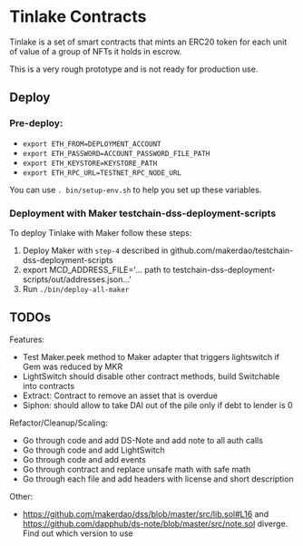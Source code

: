 # Tinlake Contracts
Tinlake is a set of smart contracts that mints an ERC20 token for each unit of value of a group of NFTs it holds in escrow. 

This is a very rough prototype and is not ready for production use.

## Deploy

### Pre-deploy:

- `export ETH_FROM=DEPLOYMENT_ACCOUNT`
- `export ETH_PASSWORD=ACCOUNT_PASSWORD_FILE_PATH`
- `export ETH_KEYSTORE=KEYSTORE_PATH`
- `export ETH_RPC_URL=TESTNET_RPC_NODE_URL`

You can use `. bin/setup-env.sh` to help you set up these variables.

### Deployment with Maker testchain-dss-deployment-scripts
To deploy Tinlake with Maker follow these steps:

1) Deploy Maker with `step-4` described in github.com/makerdao/testchain-dss-deployment-scripts
2) export MCD_ADDRESS_FILE='... path to testchain-dss-deployment-scripts/out/addresses.json...'
3) Run `./bin/deploy-all-maker`

## TODOs
Features:
* Test Maker.peek method to Maker adapter that triggers lightswitch if Gem was reduced by MKR 
* LightSwitch should disable other contract methods, build Switchable into contracts
* Extract: Contract to remove an asset that is overdue
* Siphon: should allow to take DAI out of the pile only if debt to lender is 0

Refactor/Cleanup/Scaling:
* Go through code and add DS-Note and add note to all auth calls
* Go through code and add LightSwitch
* Go through code and add events
* Go through contract and replace unsafe math with safe math
* Go through each file and add headers with license and short description

Other:
* https://github.com/makerdao/dss/blob/master/src/lib.sol#L16 and https://github.com/dapphub/ds-note/blob/master/src/note.sol diverge. Find out which version to use
